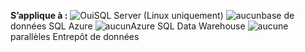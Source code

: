 <Token>**S’applique à :** ![Oui](media/yes.png)SQL Server (Linux uniquement) ![aucun](media/no.png)base de données SQL Azure ![aucun](media/no.png)Azure SQL Data Warehouse ![aucune](media/no.png)parallèles Entrepôt de données </Token>